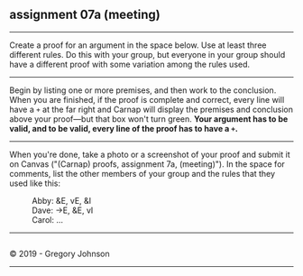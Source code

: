 ## assignment 07a (meeting)

---

Create a proof for an argument in the space below. Use at least three different rules. Do this with your group, but everyone in your group should have a different proof with some variation among the rules used.

---

Begin by listing one or more premises, and then work to the conclusion. When you are finished, if the proof is complete and correct, every line will have a `+` at the far right and Carnap will display the premises and conclusion above your proof&mdash;but that box won't turn green. **Your argument has to be valid, and to be valid, every line of the proof has to have a `+`.**

---

When you're done, take a photo or a screenshot of your proof and submit it on Canvas ("(Carnap) proofs, assignment 7a, (meeting)"). In the space for comments, list the other members of your group and the rules that they used like this:

<p style="margin-left: 40px;">Abby: &E, vE, &I<br>
Dave: ->E, &E, vI<br>
Carol: ... <br></p>

---

~~~{.Playground .JohnsonSL init="now" options="fonts tabindent render resize" guides="fitch"}
~~~

<p>&copy; 2019 - <script>document.write(new Date().getFullYear())</script> Gregory Johnson</p>

---
 
